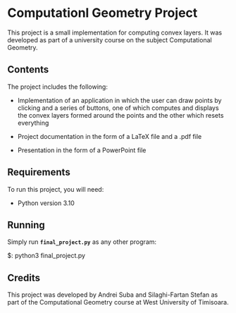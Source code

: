 # Computationl Geometry Project

This project is a small implementation for computing convex layers. It was developed as part of a university course on the subject Computational Geometry.

## Contents

The project includes the following:

- Implementation of an application in which the user can draw points by clicking and a series of buttons, one of which computes and displays the convex layers formed around the points and the other which resets everything

- Project documentation in the form of a LaTeX file and a .pdf file

- Presentation in the form of a PowerPoint file


## Requirements

To run this project, you will need:

- Python version 3.10

## Running

Simply run **`final_project.py`** as any other program:

$: python3 final\_project.py


## Credits

This project was developed by Andrei Suba and Silaghi-Fartan Stefan as part of the Computational Geometry course at West University of Timisoara.
